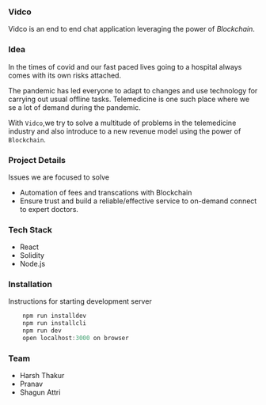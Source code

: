 ### Vidco

Vidco is an end to end chat application leveraging the power of *Blockchain*.

### Idea

In the times of covid and our fast paced lives going to a hospital always comes with its own risks attached.

The pandemic has led everyone to adapt to changes and use technology for carrying out usual offline tasks.
Telemedicine is one such place where we se a lot of demand during the pandemic.

With `Vidco`,we try to solve a multitude of problems in the telemedicine  industry and also introduce to a new revenue model using the power of `Blockchain`.  

### Project Details

Issues we are focused to solve
- Automation of fees and transcations with Blockchain
- Ensure trust and build a reliable/effective service to on-demand connect to expert doctors.

### Tech Stack
- React
- Solidity
- Node.js

### Installation

Instructions for starting development server

```javascript
    npm run installdev
    npm run installcli
    npm run dev
    open localhost:3000 on browser
```

### Team

- Harsh Thakur
- Pranav 
- Shagun Attri
